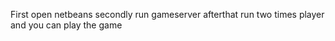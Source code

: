 First open netbeans secondly run gameserver afterthat run two times player and you can play the game
